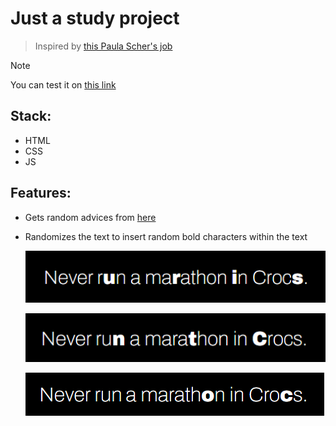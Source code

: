 # Just a study project

> Inspired by [this Paula Scher's job](https://www.designweek.co.uk/issues/30-march-5-april-2015/paula-scher-uses-revolutionary-typeface-in-rebrand-of-the-new-school/)

> [!NOTE]
> You can test it on [this link](https://random-bold.vercel.app/)

## **Stack**:

- HTML
- CSS
- JS

## **Features**:

- Gets random advices from [here](https://api.adviceslip.com/advice)
- Randomizes the text to insert random bold characters within the text

  ![alt text](docs/img/01.png)

  ![alt text](docs/img/02.png)

  ![alt text](docs/img/03.png)

